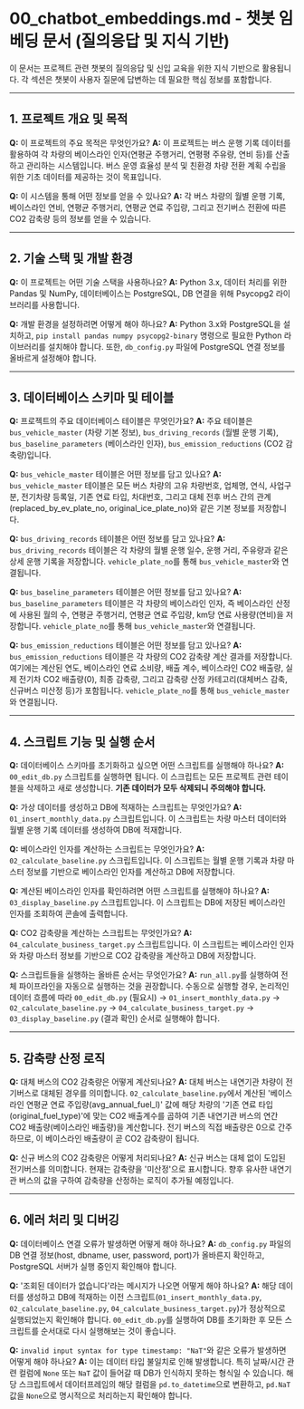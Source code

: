 # 00_chatbot_embeddings.md - 챗봇 임베딩 문서 (질의응답 및 지식 기반)

이 문서는 프로젝트 관련 챗봇의 질의응답 및 신입 교육을 위한 지식 기반으로 활용됩니다.
각 섹션은 챗봇이 사용자 질문에 답변하는 데 필요한 핵심 정보를 포함합니다.

---

## 1. 프로젝트 개요 및 목적

**Q:** 이 프로젝트의 주요 목적은 무엇인가요?
**A:** 이 프로젝트는 버스 운행 기록 데이터를 활용하여 각 차량의 베이스라인 인자(연평균 주행거리, 연평평 주유량, 연비 등)를 산출하고 관리하는 시스템입니다. 버스 운영 효율성 분석 및 친환경 차량 전환 계획 수립을 위한 기초 데이터를 제공하는 것이 목표입니다.

**Q:** 이 시스템을 통해 어떤 정보를 얻을 수 있나요?
**A:** 각 버스 차량의 월별 운행 기록, 베이스라인 연비, 연평균 주행거리, 연평균 연료 주입량, 그리고 전기버스 전환에 따른 CO2 감축량 등의 정보를 얻을 수 있습니다.

---

## 2. 기술 스택 및 개발 환경

**Q:** 이 프로젝트는 어떤 기술 스택을 사용하나요?
**A:** Python 3.x, 데이터 처리를 위한 Pandas 및 NumPy, 데이터베이스는 PostgreSQL, DB 연결을 위해 Psycopg2 라이브러리를 사용합니다.

**Q:** 개발 환경을 설정하려면 어떻게 해야 하나요?
**A:** Python 3.x와 PostgreSQL을 설치하고, `pip install pandas numpy psycopg2-binary` 명령으로 필요한 Python 라이브러리를 설치해야 합니다. 또한, `db_config.py` 파일에 PostgreSQL 연결 정보를 올바르게 설정해야 합니다.

---

## 3. 데이터베이스 스키마 및 테이블

**Q:** 프로젝트의 주요 데이터베이스 테이블은 무엇인가요?
**A:** 주요 테이블은 `bus_vehicle_master` (차량 기본 정보), `bus_driving_records` (월별 운행 기록), `bus_baseline_parameters` (베이스라인 인자), `bus_emission_reductions` (CO2 감축량)입니다.

**Q:** `bus_vehicle_master` 테이블은 어떤 정보를 담고 있나요?
**A:** `bus_vehicle_master` 테이블은 모든 버스 차량의 고유 차량번호, 업체명, 연식, 사업구분, 전기차량 등록일, 기존 연료 타입, 차대번호, 그리고 대체 전후 버스 간의 관계(replaced_by_ev_plate_no, original_ice_plate_no)와 같은 기본 정보를 저장합니다.

**Q:** `bus_driving_records` 테이블은 어떤 정보를 담고 있나요?
**A:** `bus_driving_records` 테이블은 각 차량의 월별 운행 일수, 운행 거리, 주유량과 같은 상세 운행 기록을 저장합니다. `vehicle_plate_no`를 통해 `bus_vehicle_master`와 연결됩니다.

**Q:** `bus_baseline_parameters` 테이블은 어떤 정보를 담고 있나요?
**A:** `bus_baseline_parameters` 테이블은 각 차량의 베이스라인 인자, 즉 베이스라인 산정에 사용된 월의 수, 연평균 주행거리, 연평균 연료 주입량, km당 연료 사용량(연비)을 저장합니다. `vehicle_plate_no`를 통해 `bus_vehicle_master`와 연결됩니다.

**Q:** `bus_emission_reductions` 테이블은 어떤 정보를 담고 있나요?
**A:** `bus_emission_reductions` 테이블은 각 차량의 CO2 감축량 계산 결과를 저장합니다. 여기에는 계산된 연도, 베이스라인 연료 소비량, 배출 계수, 베이스라인 CO2 배출량, 실제 전기차 CO2 배출량(0), 최종 감축량, 그리고 감축량 산정 카테고리(대체버스 감축, 신규버스 미산정 등)가 포함됩니다. `vehicle_plate_no`를 통해 `bus_vehicle_master`와 연결됩니다.

---

## 4. 스크립트 기능 및 실행 순서

**Q:** 데이터베이스 스키마를 초기화하고 싶으면 어떤 스크립트를 실행해야 하나요?
**A:** `00_edit_db.py` 스크립트를 실행하면 됩니다. 이 스크립트는 모든 프로젝트 관련 테이블을 삭제하고 새로 생성합니다. **기존 데이터가 모두 삭제되니 주의해야 합니다.**

**Q:** 가상 데이터를 생성하고 DB에 적재하는 스크립트는 무엇인가요?
**A:** `01_insert_monthly_data.py` 스크립트입니다. 이 스크립트는 차량 마스터 데이터와 월별 운행 기록 데이터를 생성하여 DB에 적재합니다.

**Q:** 베이스라인 인자를 계산하는 스크립트는 무엇인가요?
**A:** `02_calculate_baseline.py` 스크립트입니다. 이 스크립트는 월별 운행 기록과 차량 마스터 정보를 기반으로 베이스라인 인자를 계산하고 DB에 저장합니다.

**Q:** 계산된 베이스라인 인자를 확인하려면 어떤 스크립트를 실행해야 하나요?
**A:** `03_display_baseline.py` 스크립트입니다. 이 스크립트는 DB에 저장된 베이스라인 인자를 조회하여 콘솔에 출력합니다.

**Q:** CO2 감축량을 계산하는 스크립트는 무엇인가요?
**A:** `04_calculate_business_target.py` 스크립트입니다. 이 스크립트는 베이스라인 인자와 차량 마스터 정보를 기반으로 CO2 감축량을 계산하고 DB에 저장합니다.

**Q:** 스크립트들을 실행하는 올바른 순서는 무엇인가요?
**A:** `run_all.py`를 실행하여 전체 파이프라인을 자동으로 실행하는 것을 권장합니다. 수동으로 실행할 경우, 논리적인 데이터 흐름에 따라 `00_edit_db.py` (필요시) -> `01_insert_monthly_data.py` -> `02_calculate_baseline.py` -> `04_calculate_business_target.py` -> `03_display_baseline.py` (결과 확인) 순서로 실행해야 합니다.

---

## 5. 감축량 산정 로직

**Q:** 대체 버스의 CO2 감축량은 어떻게 계산되나요?
**A:** 대체 버스는 내연기관 차량이 전기버스로 대체된 경우를 의미합니다. `02_calculate_baseline.py`에서 계산된 '베이스라인 연평균 연료 주입량(avg_annual_fuel_l)' 값에 해당 차량의 '기존 연료 타입(original_fuel_type)'에 맞는 CO2 배출계수를 곱하여 기존 내연기관 버스의 연간 CO2 배출량(베이스라인 배출량)을 계산합니다. 전기 버스의 직접 배출량은 0으로 간주하므로, 이 베이스라인 배출량이 곧 CO2 감축량이 됩니다.

**Q:** 신규 버스의 CO2 감축량은 어떻게 처리되나요?
**A:** 신규 버스는 대체 없이 도입된 전기버스를 의미합니다. 현재는 감축량을 '미산정'으로 표시합니다. 향후 유사한 내연기관 버스의 값을 구하여 감축량을 산정하는 로직이 추가될 예정입니다.

---

## 6. 에러 처리 및 디버깅

**Q:** 데이터베이스 연결 오류가 발생하면 어떻게 해야 하나요?
**A:** `db_config.py` 파일의 DB 연결 정보(host, dbname, user, password, port)가 올바른지 확인하고, PostgreSQL 서버가 실행 중인지 확인해야 합니다.

**Q:** '조회된 데이터가 없습니다'라는 메시지가 나오면 어떻게 해야 하나요?
**A:** 해당 데이터를 생성하고 DB에 적재하는 이전 스크립트(`01_insert_monthly_data.py`, `02_calculate_baseline.py`, `04_calculate_business_target.py`)가 정상적으로 실행되었는지 확인해야 합니다. `00_edit_db.py`를 실행하여 DB를 초기화한 후 모든 스크립트를 순서대로 다시 실행해보는 것이 좋습니다.

**Q:** `invalid input syntax for type timestamp: "NaT"`와 같은 오류가 발생하면 어떻게 해야 하나요?
**A:** 이는 데이터 타입 불일치로 인해 발생합니다. 특히 날짜/시간 관련 컬럼에 `None` 또는 `NaT` 값이 들어갈 때 DB가 인식하지 못하는 형식일 수 있습니다. 해당 스크립트에서 데이터프레임의 해당 컬럼을 `pd.to_datetime`으로 변환하고, `pd.NaT` 값을 `None`으로 명시적으로 처리하는지 확인해야 합니다.
